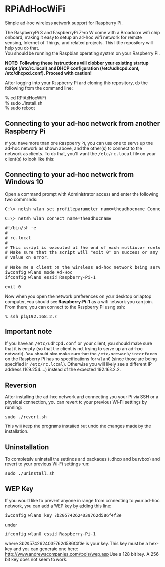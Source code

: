 # RPiAdHocWiFi
Simple ad-hoc wireless network support for Raspberry Pi.

The RaspberryPi 3 and RaspberryPi Zero W come with a Broadcom wifi chip onboard, 
making it easy to setup an ad-hoc wifi network for remote sensing, Internet of 
Things, and related projects.  This little repository will help you do that.  
You should be running the Raspbian operating system on your Raspberry Pi.

<b>
NOTE: Following these instructions will clobber your existing startup script
(/etc/rc.local) and DHCP configuration (/etc/udhcpd.conf, /etc/dhcpcd.conf).  
Proceed with caution!
</b>

<p>

After logging into your Raspberry Pi and cloning this repository, do the following from the command line:

% cd RPiAdHocWiFi <br>
% sudo ./install.sh <br>
% sudo reboot <br>

##  Connecting to your ad-hoc network from another Raspberry Pi
If you have more than one Raspberry Pi, you can use one to serve up the ad-hoc network as shown above,
and the other(s) to connect to the network as clients.  To do that, you'll want the <tt>/etc/rc.local</tt>
file on your client(s) to look like this:


## Connecting to your ad-hoc network from Windows 10
Open a command prompt with Administrator access and enter the following two commands:
<pre>
C:\> netsh wlan set profileparameter name=theadhocname ConnectionType=IBSS

C:\> netsh wlan connect name=theadhocname
</pre>


<pre>
#!/bin/sh -e
#
# rc.local
#
# This script is executed at the end of each multiuser runlevel.
# Make sure that the script will "exit 0" on success or any other
# value on error.

# Make me a client on the wireless ad-hoc network being served by Raspberry-Pi-1
iwconfig wlan0 mode Ad-Hoc
ifconfig wlan0 essid Raspberry-Pi-1

exit 0
</pre>

Now when you open the network preferences on your desktop or laptop computer, you should see <b>Raspberry-Pi-1</b>
as a wifi network you can join.  From there, you can connect to the Raspberry Pi using ssh:

<pre>
% ssh pi@192.168.2.2
</pre>

## Important note

If you have an <tt>/etc/udhcpd.conf</tt> on your client, you should make sure that it is empty 
(so that the client is not trying to serve up an ad-hoc network).  You should also make sure
that the <tt>/etc/network/interfaces</tt> on the Raspberry Pi has no
specifications for <tt>wlan0</tt> (since those are being specified in
<tt>/etc/rc.local</tt>). Otherwise you will likely see a different IP address
(169.254....) instead of the expected 192.168.2.2.

## Reversion

After installing the ad-hoc network and connecting you your Pi via SSH or a physical connection, you can revert to your previous Wi-Fi settings by running:
<pre>
sudo ./revert.sh
</pre>
This will keep the programs installed but undo the changes made by the installation.

## Uninstallation

To completely uninstall the settings and packages (udhcp and busybox) and revert to your previous Wi-Fi settings run:
<pre>
sudo ./uninstall.sh
</pre>

## WEP Key

If you would like to prevent anyone in range from connecting to your ad-hoc network, you can add a WEP key by adding this line:
<pre>
iwconfig wlan0 key 3b205742624039762d586f4f3e
</pre>
under 
<pre>
ifconfig wlan0 essid Raspberry-Pi-1
</pre>
where 3b205742624039762d586f4f3e is your key.
This key must be a hex-key and you can generate one here: http://www.andrewscompanies.com/tools/wep.asp
Use a 128 bit key.  A 256 bit key does not seem to work.
